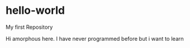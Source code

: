 # hello-world
My first Repository

Hi amorphous here. I have never programmed before but i want to learn
